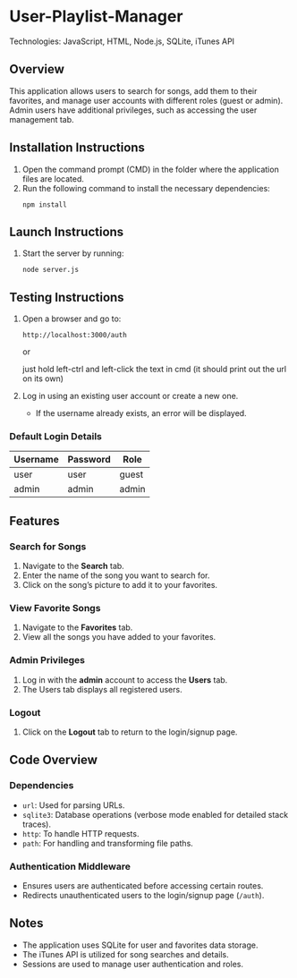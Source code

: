 # User-Playlist-Manager
Technologies: JavaScript, HTML, Node.js, SQLite, iTunes API

## Overview
This application allows users to search for songs, add them to their favorites, and manage user accounts with different roles (guest or admin). Admin users have additional privileges, such as accessing the user management tab.

## Installation Instructions
1. Open the command prompt (CMD) in the folder where the application files are located.
2. Run the following command to install the necessary dependencies:
   ```
   npm install
   ```

## Launch Instructions
1. Start the server by running:
   ```
   node server.js
   ```

## Testing Instructions
1. Open a browser and go to:
   ```
   http://localhost:3000/auth
   ```
   
   or
   
   just hold left-ctrl and left-click the text in cmd (it should print out the url on its own)


3. Log in using an existing user account or create a new one.
   - If the username already exists, an error will be displayed.

### Default Login Details
| Username | Password | Role  |
|----------|----------|-------|
| user     | user     | guest |
| admin    | admin    | admin |

## Features

### Search for Songs
1. Navigate to the **Search** tab.
2. Enter the name of the song you want to search for.
3. Click on the song’s picture to add it to your favorites.

### View Favorite Songs
1. Navigate to the **Favorites** tab.
2. View all the songs you have added to your favorites.

### Admin Privileges
1. Log in with the **admin** account to access the **Users** tab.
2. The Users tab displays all registered users.

### Logout
1. Click on the **Logout** tab to return to the login/signup page.

## Code Overview

### Dependencies
- `url`: Used for parsing URLs.
- `sqlite3`: Database operations (verbose mode enabled for detailed stack traces).
- `http`: To handle HTTP requests.
- `path`: For handling and transforming file paths.

### Authentication Middleware
- Ensures users are authenticated before accessing certain routes.
- Redirects unauthenticated users to the login/signup page (`/auth`).

## Notes
- The application uses SQLite for user and favorites data storage.
- The iTunes API is utilized for song searches and details.
- Sessions are used to manage user authentication and roles.

